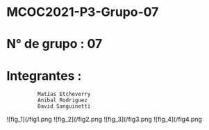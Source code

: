 # MCOC2021-P3-Grupo-07

# N° de grupo : 07
# Integrantes :
              Matías Etcheverry
              Anibal Rodriguez
              David Sanguinetti
              
![fig_1](/fig1.png
![fig_2](/fig2.png
![fig_3](/fig3.png
![fig_4](/fig4.png
             
 
